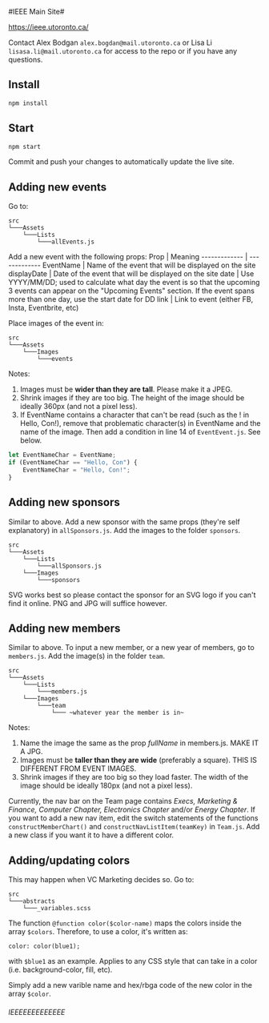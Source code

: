 #IEEE Main Site#

https://ieee.utoronto.ca/

Contact Alex Bodgan `alex.bogdan@mail.utoronto.ca` or Lisa Li `lisasa.li@mail.utoronto.ca` for access to the repo or if you have any questions.


## Install 

```bash 
npm install
```

## Start

```bash 
npm start
```

Commit and push your changes to automatically update the live site.


## Adding new events

Go to:

```
src 
└───Assets
    └───Lists
        └───allEvents.js
```

Add a new event with the following props:
Prop          | Meaning
------------- | -------------
EventName     | Name of the event that will be displayed on the site
displayDate   | Date of the event that will be displayed on the site
date          | Use YYYY/MM/DD; used to calculate what day the event is so that the upcoming 3 events can appear on the "Upcoming Events" section. If the event spans more than one day, use the start date for DD
link          | Link to event (either FB, Insta, Eventbrite, etc)

Place images of the event in:
```
src 
└───Assets
    └───Images
        └───events
```
Notes: 
1. Images must be **wider than they are tall**. Please make it a JPEG.
2. Shrink images if they are too big. The height of the image should be ideally 360px (and not a pixel less).
3. If EventName contains a character that can't be read (such as the ! in Hello, Con!), remove that problematic character(s) in EventName and the name of the image. Then add a condition in line 14 of `EventEvent.js`. See below.

```javascript
let EventNameChar = EventName;
if (EventNameChar == "Hello, Con") {
    EventNameChar = "Hello, Con!";
}
```

## Adding new sponsors

Similar to above. Add a new sponsor with the same props (they're self explanatory) in `allSponsors.js`. Add the images to the folder `sponsors`.

```
src 
└───Assets
    └───Lists
        └───allSponsors.js
    └───Images
        └───sponsors
```

SVG works best so please contact the sponsor for an SVG logo if you can't find it online. PNG and JPG will suffice however.

## Adding new members
Similar to above. To input a new member, or a new year of members, go to `members.js`. Add the image(s) in the folder `team`.

```
src 
└───Assets
    └───Lists
        └───members.js
    └───Images
        └───team
            └─── ~whatever year the member is in~
```

Notes: 
1. Name the image the same as the prop _fullName_ in members.js. MAKE IT A JPG.
2. Images must be **taller than they are wide** (preferably a square). THIS IS DIFFERENT FROM EVENT IMAGES.
3. Shrink images if they are too big so they load faster. The width of the image should be ideally 180px (and not a pixel less).


Currently, the nav bar on the Team page contains _Execs, Marketing & Finance, Computer Chapter, Electronics Chapter_ and/or _Energy Chapter_. If you want to add a new nav item, edit the switch statements of the functions `constructMemberChart()` and `constructNavListItem(teamKey)` in `Team.js`. Add a new class if you want it to have a different color.

## Adding/updating colors
This may happen when VC Marketing decides so. Go to:
```
src 
└───abstracts
    └───_variables.scss
```
The function `@function color($color-name)` maps the colors inside the array `$colors`. Therefore, to use a color, it's written as:
```
color: color(blue1);
```
with `$blue1` as an example. Applies to any CSS style that can take in a color (i.e. background-color, fill, etc).

Simply add a new varible name and hex/rbga code of the new color in the array `$color`.


###### IEEEEEEEEEEEEE ######


